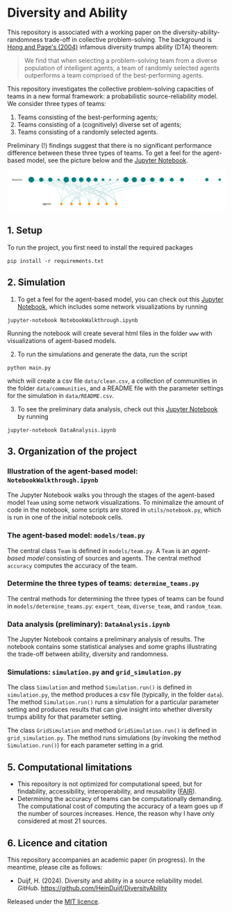 # Diversity and Ability

This repository is associated with a working paper on the 
diversity-ability-randomness trade-off in collective problem-solving. The background 
is [Hong and Page's (2004)](https://doi.org/10.1073/pnas.0403723101) infamous 
diversity trumps ability (DTA) theorem: 

> We find that when selecting a problem-solving 
team from a diverse population of intelligent agents, a team of randomly selected 
agents outperforms a team comprised of the best-performing agents.

This repository 
investigates the collective problem-solving capacities of teams in a new formal 
framework: a probabilistic source-reliability model. We consider three types of 
teams:
1. Teams consisting of the best-performing agents;
2. Teams consisting of a (cognitively) diverse set of agents;
3. Teams consisting of a randomly selected agents. 

Preliminary (!) findings suggest that there is no significant performance difference 
between these three types of teams. To get a feel for the 
agent-based model, see the picture below and the [Jupyter Notebook](/NotebookWalkthrough.ipynb).

[![A picture of an example of a team consisting of randomly selected agents](/www/example_random_team.png "An example of an agent-based model")]()


## 1. Setup
To run the project, you first need to install the required packages
```commandline
pip install -r requirements.txt
```

## 2. Simulation
1. To get a feel for the agent-based model, you can check out this
[Jupyter Notebook](NotebookWalkthrough.ipynb), which includes some network 
visualizations by running
```commandline
jupyter-notebook NotebookWalkthrough.ipynb
```
Running the notebook will create several html files in the folder `www` with 
visualizations of agent-based models.

2. To run the simulations and generate the data, run the script
```commandline
python main.py
```
which will create a csv file `data/clean.csv`, a collection of communities in the 
folder `data/communities`, and a README file with the parameter settings for the 
simulation in `data/README.csv`.

3. To see the preliminary data analysis, check out this [Jupyter Notebook](DataAnalysis.ipynb) by running
```commandline
jupyter-notebook DataAnalysis.ipynb
```
 

## 3. Organization of the project

### Illustration of the agent-based model: `NotebookWalkthrough.ipynb`
The Jupyter Notebook walks you through the stages of the agent-based model 
`Team` using some network visualizations. To minimalize the amount of code in the 
notebook, some scripts are stored in `utils/notebook.py`, which is run in one of the 
initial notebook cells. 

### The agent-based model: `models/team.py`
The central class `Team` is defined in `models/team.py`. A `Team` is an 
*agent-based model* consisting of sources and agents. The central method `accuracy` computes the accuracy of the team. 

### Determine the three types of teams: `determine_teams.py`
The central methods for determining the three types of teams can be found in `models/determine_teams.py`: `expert_team`, `diverse_team`, and `random_team`.

### Data analysis (preliminary): `DataAnalysis.ipynb`
The Jupyter Notebook contains a preliminary analysis of results. The notebook contains some statistical analyses and some graphs illustrating the trade-off between ability, diversity and randomness. 

### Simulations: `simulation.py` and `grid_simulation.py`
The class `Simulation` and method `Simulation.run()` is defined in `simulation.py`, the method produces a csv file (typically, in the folder `data`). The method `Simulation.run()` runs a simulation for a particular parameter setting and produces results that can give insight into whether diversity trumps ability for that parameter setting. 

The class `GridSimulation` and method `GridSimulation.run()` is defined in `grid_simulation.py`. The method runs simulations (by invoking the method `Simulation.run()`) for each parameter setting in a grid. 

## 5. Computational limitations
* This repository is not optimized for computational speed, but for findability, accessibility, interoperability, and reusability ([FAIR](https://www.uu.nl/en/research/research-data-management/guides/how-to-make-your-data-fair)).
* Determining the accuracy of teams can be computationally demanding. The computational cost of computing the accuracy of a team goes up if the number of sources increases. Hence, the reason why I have only considered at most 21 sources. 

## 6. Licence and citation
This repository accompanies an academic paper (in progress). In the meantime, please cite as follows:
- Duijf, H. (2024). Diversity and ability in a source reliability model. _GitHub_. https://github.com/HeinDuijf/DiversityAbility 

Released under the [MIT licence](LICENCE.md).
